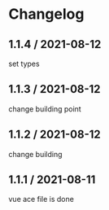 # Changelog

## 1.1.4 / 2021-08-12

set types

## 1.1.3 / 2021-08-12

change building point

## 1.1.2 / 2021-08-12

change building

## 1.1.1 / 2021-08-11

vue ace file is done
